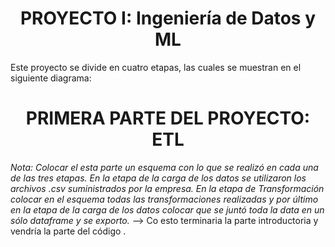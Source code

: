 <h1 align=center> PROYECTO I: Ingeniería de Datos y ML</h1>

Este proyecto se divide en cuatro etapas, las cuales se muestran en el siguiente diagrama:

<h1 align=center> PRIMERA PARTE DEL PROYECTO: ETL </h1>

_Nota: Colocar el esta parte un esquema con lo que se realizó en cada una de las tres etapas. En la etapa de la carga de los datos se utilizaron los archivos .csv suministrados por la empresa. En la etapa de Transformación colocar en el esquema todas las transformaciones realizadas y por último en la etapa de la carga de los datos colocar que se juntó toda la data en un sólo dataframe y se exporto._ --> Co esto terminaria la parte introductoria y vendría la parte del código .